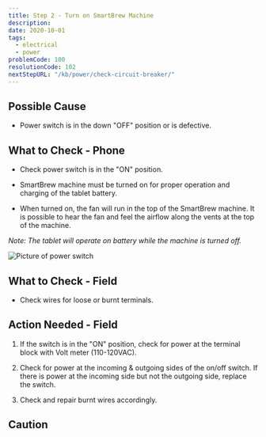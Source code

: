 ```yaml
---
title: Step 2 - Turn on SmartBrew Machine
description:
date: 2020-10-01
tags:
  - electrical
  - power
problemCode: 100
resolutionCode: 102
nextStepURL: "/kb/power/check-circuit-breaker/"
---
```

## Possible Cause

- Power switch is in the down "OFF" position or is defective.

## What to Check - Phone

- Check power switch is in the "ON" position.

- SmartBrew machine must be turned on for proper operation and charging of the tablet battery.

- When turned on, the fan will run in the top of the SmartBrew machine. It is possible to hear the fan and feel the airflow along the vents at the top of the machine.

*Note: The tablet will operate on battery while the machine is turned off.*

![Picture of power switch](/images/power-on.jpg)

## What to Check - Field

- Check wires for loose or burnt terminals.

## Action Needed - Field

1) If the switch is in the "ON" position, check for power at the terminal block with Volt meter (110-120VAC).

2) Check for power at the incoming & outgoing sides of the on/off switch. If there is power at the incoming side but not the outgoing side, replace the switch.

3) Check and repair burnt wires accordingly.

## Caution

